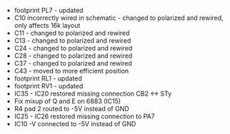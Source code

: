 * footprint PL7 - updated
* C10 incorrectly wired in schematic - changed to polarized and rewired, only affects 16k layout
* C11 - changed to polarized and rewired
* C13 - changed to polarized and rewired
* C24 - changed to polarized and rewired
* C28 - changed to polarized and rewired
* C37 - changed to polarized and rewired
* C43 - moved to more efficient position
* footprint RL1 - updated
* footprint RV1 - updated
* IC35 - IC20 restored missing connection CB2 <-> STy
* Fix mixup of Q and E on 6883 (IC15)
* R4 pad 2 routed to -5V instead of GND
* IC25 - IC26 restored missing connection to PA7
* IC10 -V connected to -5V instead of GND